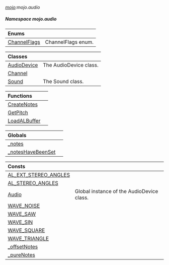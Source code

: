 _[mojo](../../modules/mojo/mojo-module.md):mojo.audio_
##### Namespace mojo.audio

| Enums | |
|:---|:---|
| [ChannelFlags](mojo-audio-channelflags.md) | ChannelFlags enum. |

| Classes | |
|:---|:---|
| [AudioDevice](mojo-audio-audiodevice.md) | The AudioDevice class. |
| [Channel](mojo-audio-channel.md) |  |
| [Sound](mojo-audio-sound.md) | The Sound class. |

| Functions | |
|:---|:---|
| [CreateNotes](mojo-audio-createnotes.md) |  |
| [GetPitch](mojo-audio-getpitch.md) |  |
| [LoadALBuffer](mojo-audio-loadalbuffer.md) |  |

| Globals | |
|:---|:---|
| [\_notes](mojo-audio-_notes.md) |  |
| [\_notesHaveBeenSet](mojo-audio-_noteshavebeenset.md) |  |

| Consts | |
|:---|:---|
| [AL\_EXT\_STEREO\_ANGLES](mojo-audio-al_ext_stereo_angles.md) |  |
| [AL\_STEREO\_ANGLES](mojo-audio-al_stereo_angles.md) |  |
| [Audio](mojo-audio-audio.md) | Global instance of the AudioDevice class. |
| [WAVE\_NOISE](mojo-audio-wave_noise.md) |  |
| [WAVE\_SAW](mojo-audio-wave_saw.md) |  |
| [WAVE\_SIN](mojo-audio-wave_sin.md) |  |
| [WAVE\_SQUARE](mojo-audio-wave_square.md) |  |
| [WAVE\_TRIANGLE](mojo-audio-wave_triangle.md) |  |
| [\_offsetNotes](mojo-audio-_offsetnotes.md) |  |
| [\_pureNotes](mojo-audio-_purenotes.md) |  |
